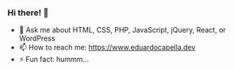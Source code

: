 ### Hi there! 👋

- 💬 Ask me about HTML, CSS, PHP, JavaScript, jQuery, React, or WordPress
- 📫 How to reach me: https://www.eduardocapella.dev
- ⚡ Fun fact: hummm...
